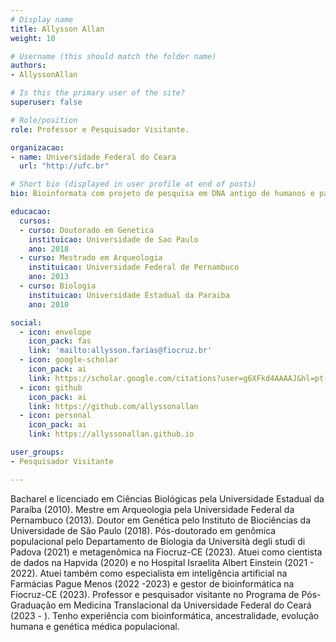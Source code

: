 ```yaml
---
# Display name
title: Allysson Allan
weight: 10

# Username (this should match the folder name)
authors:
- AllyssonAllan

# Is this the primary user of the site?
superuser: false

# Role/position
role: Professor e Pesquisador Visitante.

organizacao:
- name: Universidade Federal do Ceara
  url: "http://ufc.br"

# Short bio (displayed in user profile at end of posts)
bio: Bioinformata com projeto de pesquisa em DNA antigo de humanos e patógenos

educacao: 
  cursos:
  - curso: Doutorado em Genetica
    instituicao: Universidade de Sao Paulo
    ano: 2018
  - curso: Mestrado em Arqueologia
    instituicao: Universidade Federal de Pernambuco
    ano: 2013
  - curso: Biologia
    instituicao: Universidade Estadual da Paraiba
    ano: 2010

social:
  - icon: envelope
    icon_pack: fas
    link: 'mailto:allysson.farias@fiocruz.br'
  - icon: google-scholar
    icon_pack: ai
    link: https://scholar.google.com/citations?user=g6XFkd4AAAAJ&hl=pt-BR
  - icon: github
    icon_pack: ai
    link: https://github.com/allyssonallan
  - icon: personal
    icon_pack: ai
    link: https://allyssonallan.github.io

user_groups:
- Pesquisador Visitante

---
```


Bacharel e licenciado em Ciências Biológicas pela Universidade Estadual da Paraíba (2010). Mestre em Arqueologia pela Universidade Federal da Pernambuco (2013). Doutor em Genética pelo Instituto de Biociências da Universidade de São Paulo (2018). Pós-doutorado em genômica populacional pelo Departamento de Biologia da Università degli studi di Padova (2021) e metagenômica na Fiocruz-CE (2023). Atuei como cientista de dados na Hapvida (2020) e no Hospital Israelita Albert Einstein (2021 - 2022). Atuei também como especialista em inteligência artificial na Farmácias Pague Menos (2022 -2023) e gestor de bioinformática na Fiocruz-CE (2023). Professor e pesquisador visitante no Programa de Pós-Graduação em Medicina Translacional da Universidade Federal do Ceará (2023 - ). Tenho experiência com bioinformática, ancestralidade, evolução humana e genética médica populacional.
